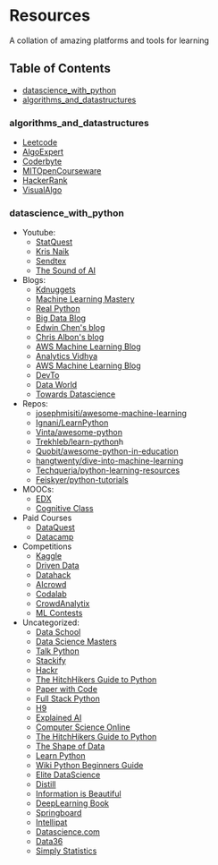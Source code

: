 # Resources

A collation of amazing platforms and tools for learning

## Table of Contents

- [datascience_with_python](https://github.com/joymichs/resources#datascience_with_python)
- [algorithms_and_datastructures](https://github.com/joymichs/resources#algorithms_and_datastructures)

### algorithms_and_datastructures

- [Leetcode](https://leetcode.com/)
- [AlgoExpert](https://www.algoexpert.io/product)
- [Coderbyte](https://www.coderbyte.com/)
- [MITOpenCourseware](https://ocw.mit.edu/courses/electrical-engineering-and-computer-science/6-006-introduction-to-algorithms-fall-2011/lecture-videos/)
- [HackerRank](https://www.hackerrank.com/domains)
- [VisualAlgo](https://visualgo.net/en)

### datascience_with_python

- Youtube:
  - [StatQuest](https://www.youtube.com/user/joshstarmer)
  - [Kris Naik](https://www.youtube.com/user/krishnaik06)
  - [Sendtex](https://www.youtube.com/channel/UCfzlCWGWYyIQ0aLC5w48gBQ)
  - [The Sound of AI](https://www.youtube.com/channel/UCZPFjMe1uRSirmSpznqvJfQ/playlists)
- Blogs:
  - [Kdnuggets](https://www.kdnuggets.com/)
  - [Machine Learning Mastery](https://machinelearningmastery.com/)
  - [Real Python](https://realpython.com/)
  - [Big Data Blog](http://blog.bigdataweek.com/)
  - [Edwin Chen's blog](http://blog.echen.me/)
  - [Chris Albon's blog](https://chrisalbon.com/)
  - [AWS Machine Learning Blog](https://aws.amazon.com/blogs/machine-learning/)
  - [Analytics Vidhya](https://www.analyticsvidhya.com/blog/)
  - [AWS Machine Learning Blog](https://aws.amazon.com/blogs/machine-learning/)
  - [DevTo](https://dev.to/t/python)
  - [Data World](https://data.world/blog)
  - [Towards Datascience](https://towardsdatascience.com/)
- Repos:
  - [josephmisiti/awesome-machine-learning](https://github.com/josephmisiti/awesome-machine-learning)
  - [Ignani/LearnPython](https://github.com/ignani/LearnPython)
  - [Vinta/awesome-python](https://github.com/vinta/awesome-python)
  - [Trekhleb/learn-python](https://github.com/trekhleb/learn-python)h
  - [Quobit/awesome-python-in-education](https://github.com/quobit/awesome-python-in-education)
  - [hangtwenty/dive-into-machine-learning](https://github.com/hangtwenty/dive-into-machine-learning)
  - [Techqueria/python-learning-resources](https://github.com/techqueria/python-learning-resources)
  - [Feiskyer/python-tutorials](https://github.com/feiskyer/python-tutorials)
- MOOCs:
  - [EDX](https://www.edx.org/learn/data-science)
  - [Cognitive Class](https://cognitiveclass.ai/)
- Paid Courses
  - [DataQuest](https://www.dataquest.io/)
  - [Datacamp](https://datacamp.com/)
- Competitions
  - [Kaggle](https://www.kaggle.com/)
  - [Driven Data](https://drivendata.org)
  - [Datahack](http://datahack.analyticsvidhya.com/)
  - [AIcrowd](https://www.aicrowd.com/)
  - [Codalab](https://competitions.codalab.org/competitions/)
  - [CrowdAnalytix](https://www.crowdanalytix.com/community)
  - [ML Contests](https://mlcontests.com/)
- Uncategorized:
  - [Data School](https://www.dataschool.io/resources/)
  - [Data Science Masters](http://datasciencemasters.org/)
  - [Talk Python](https://training.talkpython.fm/courses/explore_python_jumpstart/python-language-jumpstart-building-10-apps)
  - [Stackify](https://stackify.com/learn-python-tutorials/)
  - [Hackr](https://hackr.io/tutorials/learn-python)
  - [The HitchHikers Guide to Python](https://docs.python-guide.org/intro/learning/)
  - [Paper with Code](https://paperswithcode.com/)
  - [Full Stack Python](https://www.fullstackpython.com/best-python-resources.html)
  - [H9](https://hakin9.org/list-of-free-python-resources/)
  - [Explained AI](https://explained.ai/)
  - [Computer Science Online](https://www.computerscienceonline.org/learn-python/)
  - [The HitchHikers Guide to Python](https://docs.python-guide.org/intro/learning/)
  - [The Shape of Data](https://shapeofdata.wordpress.com/about/)
  - [Learn Python](https://www.computerscienceonline.org/learn-python/)
  - [Wiki Python Beginners Guide](https://wiki.python.org/moin/BeginnersGuide/Programmers)
  - [Elite DataScience](https://elitedatascience.com/data-science-resources)
  - [Distill](https://distill.pub/)
  - [Information is Beautiful](https://informationisbeautiful.net/blog/)
  - [DeepLearning Book](http://www.deeplearningbook.org/)
  - [Springboard](https://www.springboard.com/workshops/data-science-career-track?afmc=2h)
  - [Intellipat](https://intellipaat.com/tutorials/)
  - [Datascience.com](http://101.datascience.community/)
  - [Data36](https://data36.com/)
  - [Simply Statistics](https://simplystatistics.org/)

